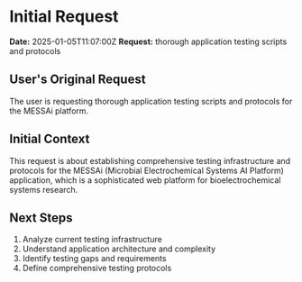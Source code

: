 # Initial Request

**Date:** 2025-01-05T11:07:00Z **Request:** thorough application testing scripts
and protocols

## User's Original Request

The user is requesting thorough application testing scripts and protocols for
the MESSAi platform.

## Initial Context

This request is about establishing comprehensive testing infrastructure and
protocols for the MESSAi (Microbial Electrochemical Systems AI Platform)
application, which is a sophisticated web platform for bioelectrochemical
systems research.

## Next Steps

1. Analyze current testing infrastructure
2. Understand application architecture and complexity
3. Identify testing gaps and requirements
4. Define comprehensive testing protocols
